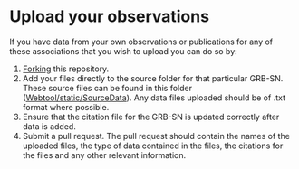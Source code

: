 # Upload your observations
If you have data from your own observations or publications for any of these associations that you wish to upload you can do so by:
1. [Forking](https://github.com/GabrielF98/GRBSNWebtool/fork) this repository. 
2. Add your files directly to the source folder for that particular GRB-SN. These source files can be found in this folder ([Webtool/static/SourceData](https://github.com/GabrielF98/GRBSNWebtool/tree/master/Webtool/static/SourceData)). Any data files uploaded should be of .txt format where possible.
3. Ensure that the citation file for the GRB-SN is updated correctly after data is added. 
4. Submit a pull request. The pull request should contain the names of the uploaded files, the type of data contained in the files, the citations for the files and any other relevant information.

